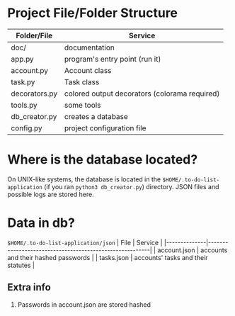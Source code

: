 # Project File/Folder Structure
| Folder/File   | Service                                       |
|---------------|-----------------------------------------------|
| doc/          | documentation                                 |
| app.py        | program's entry point (run it)                |
| account.py    | Account class                                 |
| task.py       | Task class                                    |
| decorators.py | colored output decorators (colorama required) |
| tools.py      | some tools                                    |
| db_creator.py | creates a database                            |
| config.py     | project configuration file                    |

# Where is the database located?
On UNIX-like systems, the database is located in the `$HOME/.to-do-list-application` (if you ran `python3 db_creator.py`) directory.
JSON files and possible logs are stored here.

# Data in db?
`$HOME/.to-do-list-application/json`
| File         | Service                                                 |
|--------------|---------------------------------------------------------|
| account.json | accounts and their hashed passwords                     |
| tasks.json   | accounts' tasks and their statutes                      |

## Extra info
1. Passwords in account.json are stored hashed
